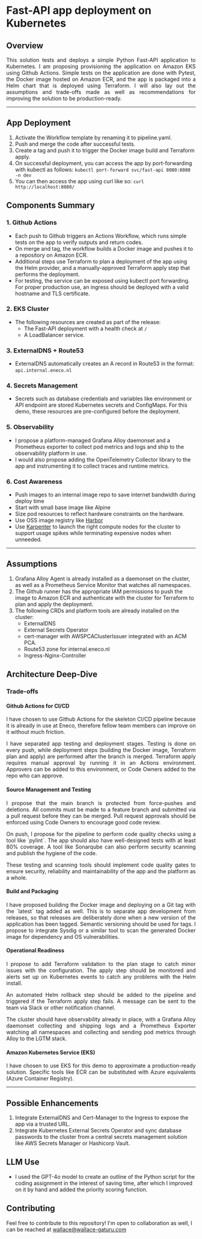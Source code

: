 # Fast-API app deployment on Kubernetes

## Overview

<p align="justify">This solution tests and deploys a simple Python Fast-API application to Kubernetes. 
I am proposing provisioning the application on Amazon EKS using Github Actions. Simple tests on the application are done with Pytest, the Docker image hosted on Amazon ECR, and the app is packaged into a Helm chart that is deployed using Terraform.
I will also lay out the assumptions and trade-offs made as well as recommendations for improving the solution to be production-ready.</p>

---

## App Deployment
1. Activate the Workflow template by renaming it to pipeline.yaml.
2. Push and merge the code after successful tests.
3. Create a tag and push it to trigger the Docker image build and Terraform apply.
4. On successful deployment, you can access the app by port-forwarding with kubectl as follows: `kubectl port-forward svc/fast-api 8080:8080 -n dev`
5. You can then access the app using curl like so: `curl http://localhost:8080/`

## Components Summary

### 1. Github Actions
- Each push to Github triggers an Actions Workflow, which runs simple tests on the app to verify outputs and return codes.
- On merge and tag, the workflow builds a Docker image and pushes it to a repository on Amazon ECR.
- Additional steps use Terraform to plan a deployment of the app using the Helm provider, and a manually-approved Terraform apply step that performs the deployment.
- For testing, the service can be exposed using kubectl port forwarding. For proper production use, an ingress should be deployed with a valid hostname and TLS certificate.

### 2. EKS Cluster
- The following resources are created as part of the release:
  - The Fast-API deployment with a health check at `/`
  - A LoadBalancer service.

### 3. ExternalDNS + Route53
- ExternalDNS automatically creates an A record in Route53 in the format: `api.internal.eneco.nl`

### 4. Secrets Management
- Secrets such as database credentials and variables like environment or API endpoint are stored Kubernetes secrets and ConfigMaps. For this demo, these resources are pre-configured before the deployment.

### 5. Observability
- I propose a platform-managed Grafana Alloy daemonset and a Prometheus exporter to collect pod metrics and logs and ship to the observability platform in use.
- I would also propose adding the OpenTelemetry Collector library to the app and instrumenting it to collect traces and runtime metrics.

### 6. Cost Awareness
- Push images to an internal image repo to save internet bandwidth during deploy time
- Start with small base image like Alpine
- Size pod resources to reflect hardware constraints on the hardware.
- Use OSS image registry like [Harbor](https://goharbor.io)
- Use [Karpenter](https://karpenter.sh) to launch the right compute nodes for the cluster to support usage spikes while terminating expensive nodes when unneeded.


---

## Assumptions

1. Grafana Alloy Agent is already installed as a daemonset on the cluster, as well as a Prometheus Service Monitor that watches all namespaces.
2. The Github runner has the appropriate IAM permissions to push the image to Amazon ECR and authenticate with the cluster for Terraform to plan and apply the deployment.
3. The following CRDs and platform tools are already installed on the cluster:
	- ExternalDNS
	- External Secrets Operator
	- cert-manager with AWSPCAClusterIssuer integrated with an ACM PCA.
	- Route53 zone for internal.eneco.nl
	- Ingress-Nginx-Controller

## Architecture Deep-Dive
### Trade-offs
#### Github Actions for CI/CD
<p align="justify">I have chosen to use Github Actions for the skeleton CI/CD pipeline because it is already in use at Eneco, therefore fellow team members can improve on it without much friction.</p>
<p align="justify">I have separated app testing and deployment stages. Testing is done on every push, while deployment steps (building the Docker image, Terraform plan and apply) are performed after the branch is merged. 
Terraform apply requires manual approval by running it in an Actions environment. Approvers can be added to this environment, or Code Owners added to the repo who can approve.</p>

#### Source Management and Testing
<p align="justify">I propose that the main branch is protected from force-pushes and deletions. All commits must be made to a feature branch and submitted via a pull request before they can be merged. Pull request approvals should be enforced using Code Owners to encourage good code review.</p>
<p align="justify">On push, I propose for the pipeline to perform code quality checks using a tool like `pylint`. The app should also have well-designed tests with at least 80% coverage. A tool like Sonarqube can also perform security scanning and publish the hygiene of the code.</p>
<p align="justify">These testing and scanning tools should implement code quality gates to ensure security, reliability and maintainability of the app and the platform as a whole.</p>

#### Build and Packaging
<p align="justify">I have proposed building the Docker image and deploying on a Git tag with the `latest` tag added as well. This is to separate app development from releases, so that releases are deliberately done when a new version of the application has been tagged.
Semantic versioning should be used for tags.
I propose to integrate Sysdig or a similar tool to scan the generated Docker image for dependency and OS vulnerabilities.</p>

#### Operational Readiness
<p align="justify">I propose to add Terraform validation to the plan stage to catch minor issues with the configuration. The apply step should be monitored and alerts set up on Kubernetes events to catch any problems with the Helm install.</p>
<p align="justify">An automated Helm rollback step should be added to the pipeline and triggered if the Terraform apply step fails. A message can be sent to the team via Slack or other notification channel.</p>
<p align="justify">The cluster should have observability already in place, with a Grafana Alloy daemonset collecting and shipping logs and a Prometheus Exporter watching all namespaces and collecting and sending pod metrics through Alloy to the LGTM stack.</p>

#### Amazon Kubernetes Service (EKS)
<p align="justify">I have chosen to use EKS for this demo to approximate a production-ready solution. Specific tools like ECR can be substituted with Azure equivalents (Azure Container Registry).</p>

---

## Possible Enhancements
1. Integrate ExternalDNS and Cert-Manager to the Ingress to expose the app via a trusted URL.
2. Integrate Kubernetes External Secrets Operator and sync database passwords to the cluster from a central secrets management solution like AWS Secrets Manager or Hashicorp Vault.

## LLM Use
- I used the GPT-4o model to create an outline of the Python script for the coding assignment in the interest of saving time, after which I improved on it by hand and added the priority scoring function.

## Contributing
Feel free to contribute to this repository! I'm open to collaboration as well, I can be reached at [wallace@wallace-gaturu.com](mailto:wallace@wallace-gaturu.com)
